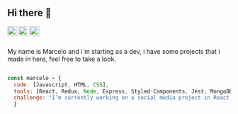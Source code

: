 ## Hi there 👋
<a href="https://www.linkedin.com/in/marcelo-barbalho-cruz/">
  <img align="left" alt="Marcelo Linkedin" width="22px" src="https://cdn.jsdelivr.net/npm/simple-icons@v3/icons/linkedin.svg" />
</a>
<a href="mailto:marcelo.barbalho8@gmail.com">
  <img align="left" alt="marcelo email" width="22px" src="https://cdn.jsdelivr.net/npm/simple-icons@v3/icons/gmail.svg" />
</a>
<a href="https://api.whatsapp.com/send?phone=+55 21 97223 6910">
  <img align="left" alt="marcelo whatsapp" width="22px" src="https://cdn.jsdelivr.net/npm/simple-icons@v3/icons/whatsapp.svg" />
</a>

<br>
<br>
<p>
My name is Marcelo and i`m starting as a dev, i have some projects that i made in here, feel free to take a look. </p>

```javascript

const marcelo = {
  code: [Javascript, HTML, CSS],
  tools: [React, Redux, Node, Express, Styled-Components, Jest, MongoDB],
  challenge: "I’m currently working on a social media project in React."
  }
```
